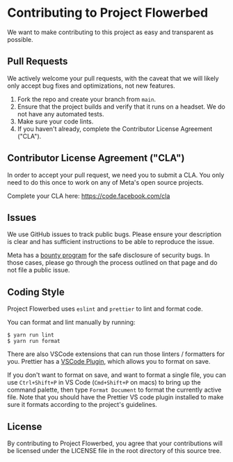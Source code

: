 # Contributing to Project Flowerbed
We want to make contributing to this project as easy and transparent as possible.

## Pull Requests
We actively welcome your pull requests, with the caveat that we will likely only accept bug fixes and optimizations, not new features.

1. Fork the repo and create your branch from `main`.
2. Ensure that the project builds and verify that it runs on a headset. We do not have any automated tests.
3. Make sure your code lints.
4. If you haven't already, complete the Contributor License Agreement ("CLA").

## Contributor License Agreement ("CLA")
In order to accept your pull request, we need you to submit a CLA. You only need to do this once to work on any of Meta's open source projects.

Complete your CLA here: <https://code.facebook.com/cla>

## Issues
We use GitHub issues to track public bugs. Please ensure your description is clear and has sufficient instructions to be able to reproduce the issue.

Meta has a [bounty program](https://www.facebook.com/whitehat/) for the safe disclosure of security bugs. In those cases, please go through the process outlined on that page and do not file a public issue.

## Coding Style  
Project Flowerbed uses `eslint` and `prettier` to lint and format code.

You can format and lint manually by running:

```
$ yarn run lint
$ yarn run format
```

There are also VSCode extensions that can run those linters / formatters for you. Prettier has a [VSCode Plugin](https://marketplace.visualstudio.com/items?itemName=esbenp.prettier-vscode), which allows you to format on save.

If you don't want to format on save, and want to format a single file, you can use `Ctrl+Shift+P` in VS Code (`Cmd+Shift+P` on macs) to bring up the command palette, then type `Format Document` to format the currently active file. Note that you should have the Prettier VS code plugin installed to make sure it formats according to the project's guidelines.

## License
By contributing to Project Flowerbed, you agree that your contributions will be licensed
under the LICENSE file in the root directory of this source tree.
